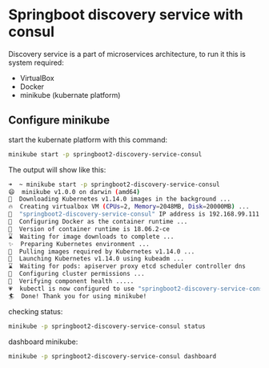 # Springboot discovery service with consul

Discovery service is a part of microservices architecture, to run it this is system required:

- VirtualBox
- Docker
- minikube (kubernate platform)

## Configure minikube

start the kubernate platform with this command:

```bash
minikube start -p springboot2-discovery-service-consul
```

The output will show like this:

```bash
➜  ~ minikube start -p springboot2-discovery-service-consul
😄  minikube v1.0.0 on darwin (amd64)
🤹  Downloading Kubernetes v1.14.0 images in the background ...
🔥  Creating virtualbox VM (CPUs=2, Memory=2048MB, Disk=20000MB) ...
📶  "springboot2-discovery-service-consul" IP address is 192.168.99.111
🐳  Configuring Docker as the container runtime ...
🐳  Version of container runtime is 18.06.2-ce
⌛  Waiting for image downloads to complete ...
✨  Preparing Kubernetes environment ...
🚜  Pulling images required by Kubernetes v1.14.0 ...
🚀  Launching Kubernetes v1.14.0 using kubeadm ... 
⌛  Waiting for pods: apiserver proxy etcd scheduler controller dns
🔑  Configuring cluster permissions ...
🤔  Verifying component health .....
💗  kubectl is now configured to use "springboot2-discovery-service-consul"
🏄  Done! Thank you for using minikube!
```

checking status:

```bash
minikube -p springboot2-discovery-service-consul status
```

dashboard minikube:

```bash
minikube -p springboot2-discovery-service-consul dashboard
```
